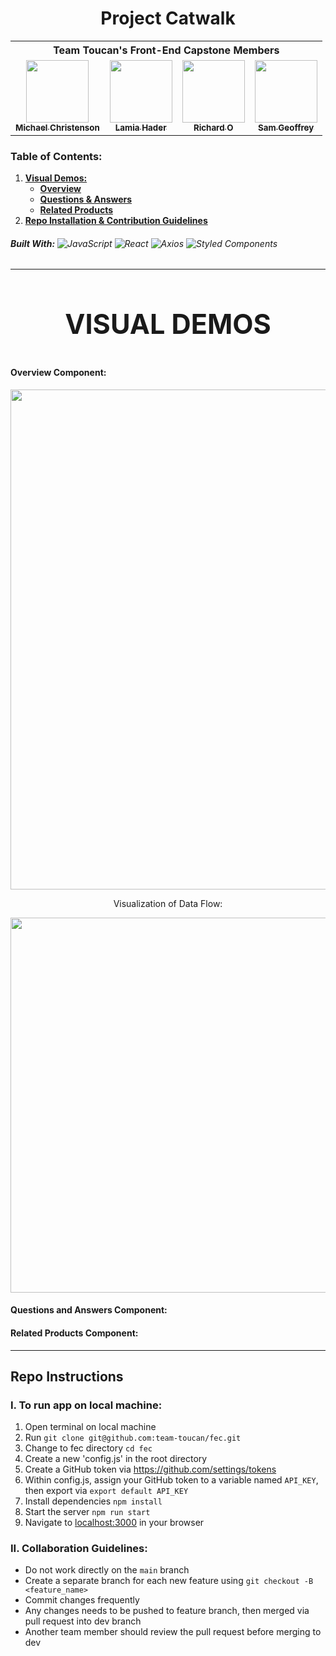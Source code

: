 <h1 align="center">Project Catwalk</h1>

<table align="center">
    <th colspan="4">Team Toucan's Front-End Capstone Members</th>
  <tr>
      <td align="center"><a href="https://github.com/mchristenson5891"><img src="https://avatars.githubusercontent.com/u/29007891?v=4" width="100px;" alt=""/><br /><sub><b>Michael Christenson</b></sub></a<br /></td>
    <td align="center"><a href="https://github.com/lamia-haider"><img src="https://avatars.githubusercontent.com/u/36172730?v=4" width="100px;" alt=""/><br /><sub><b>Lamia Hader</b></sub></a<br /></td>
    <td align="center"><a href="https://github.com/richardhyesungo"><img src="https://avatars.githubusercontent.com/u/18966944?v=4" width="100px;" alt=""/><br /><sub><b>Richard O</b></sub></a><br /></td>
    <td align="center"><a href="https://github.com/SGeoffrey"><img src="https://avatars.githubusercontent.com/u/79271297?v=4" width="100px;" alt=""/><br /><sub><b>Sam Geoffrey</b></sub></a><br /></td>
  </tr>
</table>

### Table of Contents:

1. [**Visual Demos:**](#visual-demos)
    - [**Overview**](#overview-component)
    - [**Questions & Answers**](#questions-and-answers-component)
    - [**Related Products**](#related-products-component)
3. [**Repo Installation & Contribution Guidelines**](#repo-instructions)

###### **Built With:** ![JavaScript](https://img.shields.io/badge/JavaScript%20-%23323330.svg?&style=flat-square&logo=javascript&logoColor=%23F7DF1E) ![React](https://img.shields.io/badge/React%20-%2320232a.svg?&style=flat-square&logo=react&logoColor=%2361DAFB) ![Axios](https://img.shields.io/badge/-Axios-blueviolet) ![Styled Components](https://img.shields.io/badge/styled--components-DB7093?style=for-the-badge&logo=styled-components&logoColor=white)

<hr>

<h3 align="center" style="font-size: 2.7rem;">VISUAL DEMOS</h3>




#### Overview Component:
<img src="https://media.giphy.com/media/qKiEGdzbVUDyjh4D5z/source.gif" width="800"/>
<p align="center">Visualization of Data Flow:</p>
<img src="https://i.imgur.com/QalXvxh.png" width="600"/>

#### Questions and Answers Component:

#### Related Products Component:

<hr>

## Repo Instructions

### I. To run app on local machine:

1. Open terminal on local machine
2. Run `git clone git@github.com:team-toucan/fec.git`
3. Change to fec directory `cd fec`
4. Create a new 'config.js' in the root directory
5. Create a GitHub token via https://github.com/settings/tokens
6. Within config.js, assign your GitHub token to a variable named `API_KEY`, then export via `export default API_KEY`
7. Install dependencies `npm install`
8. Start the server `npm run start`
9. Navigate to [localhost:3000](http://localhost:3000) in your browser


### II. Collaboration Guidelines:

- Do not work directly on the `main` branch
- Create a separate branch for each new feature using `git checkout -B <feature_name>`
- Commit changes frequently
- Any changes needs to be pushed to feature branch, then merged via pull request into dev branch
- Another team member should review the pull request before merging to dev

